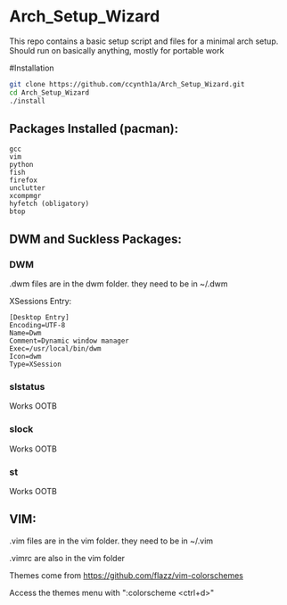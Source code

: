# Arch_Setup_Wizard
This repo contains a basic setup script and files for a minimal arch setup. Should run on basically anything, mostly for portable work

#Installation
```sh
git clone https://github.com/ccynth1a/Arch_Setup_Wizard.git
cd Arch_Setup_Wizard
./install
```
## Packages Installed (pacman):
	gcc
	vim
	python
	fish
	firefox
	unclutter
	xcompmgr
	hyfetch (obligatory)
	btop

## DWM and Suckless Packages: 
### DWM
.dwm files are in the dwm folder. they need to be in ~/.dwm

XSessions Entry:
```
[Desktop Entry]
Encoding=UTF-8
Name=Dwm
Comment=Dynamic window manager
Exec=/usr/local/bin/dwm
Icon=dwm
Type=XSession
```

### slstatus
Works OOTB

### slock
Works OOTB

### st
Works OOTB

## VIM:

.vim files are in the vim folder. they need to be in ~/.vim

.vimrc are also in the vim folder

Themes come from https://github.com/flazz/vim-colorschemes

Access the themes menu with ":colorscheme <ctrl+d>"
